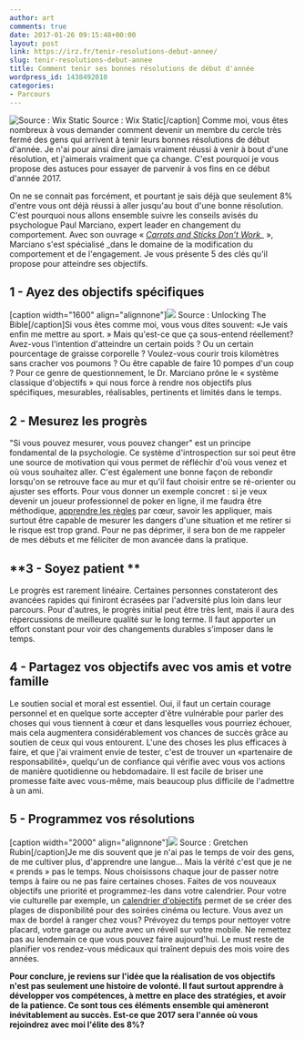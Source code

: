 ```yaml
---
author: art
comments: true
date: 2017-01-26 09:15:48+00:00
layout: post
link: https://irz.fr/tenir-resolutions-debut-annee/
slug: tenir-resolutions-debut-annee
title: Comment tenir ses bonnes résolutions de début d'année
wordpress_id: 1438492010
categories:
- Parcours
---
```


![Source : Wix Static](http://static.wixstatic.com/media/79aced_196ce33baafc4781be4033b15a13a84c.jpeg) Source : Wix Static[/caption] Comme moi, vous êtes nombreux à vous demander comment devenir un membre du cercle très fermé des gens qui arrivent à tenir leurs bonnes résolutions de début d'année. Je n'ai pour ainsi dire jamais vraiment réussi à venir à bout d'une résolution, et j'aimerais vraiment que ça change. C'est pourquoi je vous propose des astuces pour essayer de parvenir à vos fins en ce début d'année 2017.

On ne se connait pas forcément, et pourtant je sais déjà que seulement 8% d'entre vous ont déjà réussi à aller jusqu'au bout d'une bonne résolution. C'est pourquoi nous allons ensemble suivre les conseils avisés du psychologue Paul Marciano, expert leader en changement du comportement. Avec son ouvrage « [_Carrots and Sticks Don’t Work_](http://livre.fnac.com/mp7301801/Carrots-and-Sticks-Don-t-Work?ectrans=1&gclid=Cj0KEQiAtqHEBRCNrdC6rYq9_oYBEiQAejvRl8WeaxxHwY4fvAPkjx3cW9PYlU1CaLKHbosCU7gHUVQaAvpB8P8HAQ&mckv=z1avyWAQ_dc&oref=c4bded0d-699b-542c-602e-73e3300676ad&Origin=CMP_GOOGLE_MP_LIV&pcrid=77058271103)_ », Marciano s'est spécialisé _dans le domaine de la modification du comportement et de l'engagement. Je vous présente 5 des clés qu'il propose pour atteindre ses objectifs.



## **1 - Ayez des objectifs spécifiques**



[caption width="1600" align="alignnone"]![](http://unlockingthebible.org/wp-content/uploads/2014/12/resolutions-scrabble-3297.jpg) Source : Unlocking The Bible[/caption]Si vous êtes comme moi, vous vous dites souvent: «Je vais enfin me mettre au sport. » Mais qu'est-ce que ça sous-entend réellement? Avez-vous l'intention d'atteindre un certain poids ? Ou un certain pourcentage de graisse corporelle ? Voulez-vous courir trois kilomètres sans cracher vos poumons ? Ou être capable de faire 10 pompes d'un coup ? Pour ce genre de questionnement, le Dr. Marciano prône le « système classique d'objectifs » qui nous force à rendre nos objectifs plus spécifiques, mesurables, réalisables, pertinents et limités dans le temps.



## **2 - Mesurez les progrès**



"Si vous pouvez mesurer, vous pouvez changer" est un principe fondamental de la psychologie. Ce système d'introspection sur soi peut être une source de motivation qui vous permet de réfléchir d'où vous venez et où vous souhaitez aller. C'est également une bonne façon de rebondir lorsqu'on se retrouve face au mur et qu'il faut choisir entre se ré-orienter ou ajuster ses efforts. Pour vous donner un exemple concret : si je veux devenir un joueur professionnel de poker en ligne, il me faudra être méthodique, [apprendre les règles](https://www.pokerstars.fr/poker/games/rules/) par cœur, savoir les appliquer, mais surtout être capable de mesurer les dangers d'une situation et me retirer si le risque est trop grand. Pour ne pas déprimer, il sera bon de me rappeler de mes débuts et me féliciter de mon avancée dans la pratique.



## **3 - Soyez patient **



Le progrès est rarement linéaire. Certaines personnes constateront des avancées rapides qui finiront écrasées par l'adversité plus loin dans leur parcours. Pour d'autres, le progrès initial peut être très lent, mais il aura des répercussions de meilleure qualité sur le long terme. Il faut apporter un effort constant pour voir des changements durables s’imposer dans le temps.



## **4 - Partagez vos objectifs avec vos amis et votre famille**



Le soutien social et moral est essentiel. Oui, il faut un certain courage personnel et en quelque sorte accepter d'être vulnérable pour parler des choses qui vous tiennent à cœur et dans lesquelles vous pourriez échouer, mais cela augmentera considérablement vos chances de succès grâce au soutien de ceux qui vous entourent. L'une des choses les plus efficaces à faire, et que j'ai vraiment envie de tester, c'est de trouver un «partenaire de responsabilité», quelqu'un de confiance qui vérifie avec vous vos actions de manière quotidienne ou hebdomadaire. Il est facile de briser une promesse faite avec vous-même, mais beaucoup plus difficile de l'admettre à un ami.



## **5 - Programmez vos résolutions**



[caption width="2000" align="alignnone"]![](http://gretchenrubin.com/wp-content/uploads/2014/12/NEW-YEARS-RESOLUTIONS-calendar.jpg) Source : Gretchen Rubin[/caption]Je me dis souvent que je n'ai pas le temps de voir des gens, de me cultiver plus, d'apprendre une langue... Mais la vérité c'est que je ne « prends » pas le temps. Nous choisissons chaque jour de passer notre temps à faire ou ne pas faire certaines choses. Faites de vos nouveaux objectifs une priorité et programmez-les dans votre calendrier. Pour votre vie culturelle par exemple, un [calendrier d'objectifs](http://www.asap.be/fr/artikel/atteignez-vos-objectifs-avec-le-calendrier-des-objectifs-asap) permet de se créer des plages de disponibilité pour des soirées cinéma ou lecture. Vous avez un max de bordel à ranger chez vous? Prévoyez du temps pour nettoyer votre placard, votre garage ou autre avec un réveil sur votre mobile. Ne remettez pas au lendemain ce que vous pouvez faire aujourd'hui. Le must reste de planifier vos rendez-vous médicaux qui traînent depuis des mois voire des années.

**Pour conclure, je reviens sur l'idée que la réalisation de vos objectifs n'est pas seulement une histoire de volonté. Il faut surtout apprendre à développer vos compétences, à mettre en place des stratégies, et avoir de la patience. Ce sont tous ces éléments ensemble qui amèneront inévitablement au succès. Est-ce que 2017 sera l'année où vous rejoindrez avec moi l'élite des 8%?**
